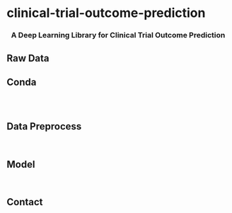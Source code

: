 # clinical-trial-outcome-prediction


<h3 align="center">
<p> A Deep Learning Library for Clinical Trial Outcome Prediction</h3>


## Raw Data 




## Conda 

```bash 




```

## Data Preprocess 


```bash



```

## Model 

```bash



```


## Contact

